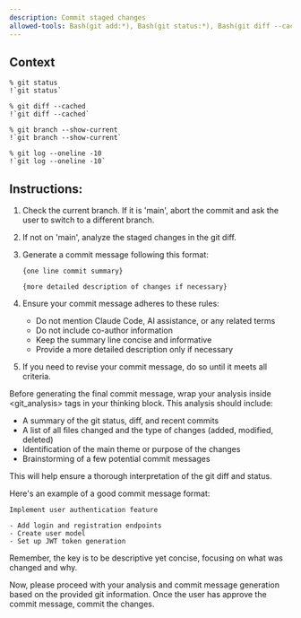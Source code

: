 ```yaml
---
description: Commit staged changes
allowed-tools: Bash(git add:*), Bash(git status:*), Bash(git diff --cached), Bash(git commit -m:*)
---
```


## Context

```
% git status
!`git status`

% git diff --cached
!`git diff --cached`

% git branch --show-current
!`git branch --show-current`

% git log --oneline -10
!`git log --oneline -10`
```

## Instructions:

1. Check the current branch. If it is 'main', abort the commit and ask the user to switch to a different branch.

2. If not on 'main', analyze the staged changes in the git diff.

3. Generate a commit message following this format:

   ```
   {one line commit summary}

   {more detailed description of changes if necessary}
   ```

4. Ensure your commit message adheres to these rules:

   - Do not mention Claude Code, AI assistance, or any related terms
   - Do not include co-author information
   - Keep the summary line concise and informative
   - Provide a more detailed description only if necessary

5. If you need to revise your commit message, do so until it meets all criteria.

Before generating the final commit message, wrap your analysis inside <git_analysis> tags in your thinking block. This analysis should include:

- A summary of the git status, diff, and recent commits
- A list of all files changed and the type of changes (added, modified, deleted)
- Identification of the main theme or purpose of the changes
- Brainstorming of a few potential commit messages

This will help ensure a thorough interpretation of the git diff and status.

Here's an example of a good commit message format:

```
Implement user authentication feature

- Add login and registration endpoints
- Create user model
- Set up JWT token generation
```

Remember, the key is to be descriptive yet concise, focusing on what was changed and why.

Now, please proceed with your analysis and commit message generation based on the provided git information. Once the user has approve the commit message, commit the changes.
